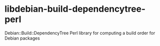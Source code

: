 # libdebian-build-dependencytree-perl
Debian::Build::DependencyTree Perl library for computing a build order for Debian packages
